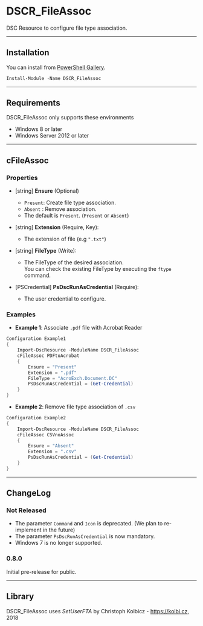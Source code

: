 # DSCR_FileAssoc

DSC Resource to configure file type association.

----
## Installation
You can install from [PowerShell Gallery](https://www.powershellgallery.com/packages/DSCR_FileAssoc/).
```Powershell
Install-Module -Name DSCR_FileAssoc
```

----
## Requirements
DSCR_FileAssoc only supports these environments

+ Windows 8 or later
+ Windows Server 2012 or later

----
## **cFileAssoc**

### Properties
+ [string] **Ensure** (Optional)
    + `Present`: Create file type association.
    + `Absent` : Remove association.
    + The default is `Present`. (`Present` or `Absent`)

+ [string] **Extension** (Require, Key):
    + The extension of file (e.g `".txt"`)

+ [string] **FileType** (Write):
    + The FileType of the desired association.  
    You can check the existing FileType by executing the `ftype` command.

+ [PSCredential] **PsDscRunAsCredential** (Require):
    + The user credential to configure.


### Examples
+ **Example 1**: Associate `.pdf` file with Acrobat Reader
```Powershell
Configuration Example1
{
    Import-DscResource -ModuleName DSCR_FileAssoc
    cFileAssoc PDFtoAcrobat
    {
        Ensure = "Present"
        Extension = ".pdf"
        FileType = "AcroExch.Document.DC"
        PsDscRunAsCredential = (Get-Credential)
    }
}
```

+ **Example 2**: Remove file type association of `.csv`
```Powershell
Configuration Example2
{
    Import-DscResource -ModuleName DSCR_FileAssoc
    cFileAssoc CSVnoAssoc
    {
        Ensure = "Absent"
        Extension = ".csv"
        PsDscRunAsCredential = (Get-Credential)
    }
}
```

----
## ChangeLog
### Not Released
+ The parameter `Command` and `Icon` is deprecated. (We plan to re-implement in the future)
+ The parameter `PsDscRunAsCredential` is now mandatory.
+ Windows 7 is no longer supported.

### 0.8.0
Initial pre-release for public.


----
## Library
DSCR_FileAssoc uses *SetUserFTA* by Christoph Kolbicz - https://kolbi.cz, 2018
